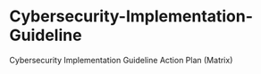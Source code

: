 # Cybersecurity-Implementation-Guideline
Cybersecurity Implementation Guideline Action Plan (Matrix)
